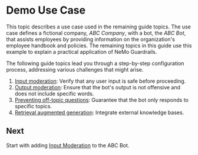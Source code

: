 # Demo Use Case

This topic describes a use case used in the remaining guide topics. The use case defines a fictional company, *ABC Company*, with a bot, the *ABC Bot*, that assists employees by providing information on the organization's employee handbook and policies. The remaining topics in this guide use this example to explain a practical application of NeMo Guardrails.

The following guide topics lead you through a step-by-step configuration process, addressing various challenges that might arise.

1. [Input moderation](../4_input_rails): Verify that any user input is safe before proceeding.
2. [Output moderation](../5_output_rails): Ensure that the bot's output is not offensive and does not include specific words.
3. [Preventing off-topic questions](../6_topical_rails): Guarantee that the bot only responds to specific topics.
4. [Retrieval augmented generation](../7_rag): Integrate external knowledge bases.

## Next

Start with adding [Input Moderation](../4_input_rails) to the ABC Bot.
